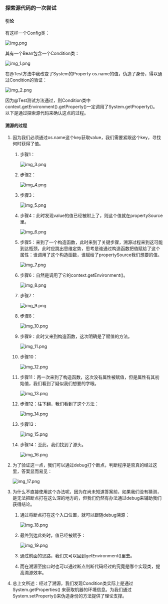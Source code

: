 ### 探索源代码的一次尝试
#### 引论

有这样一个Config类：

![img.png](image/img.png)

其有一个Bean包含一个Condition类：

![img_1.png](image/img_1.png)

在@Test方法中我改变了System的Property os.name的值，伪造了身份，得以通过Condition的验证：

![img_2.png](image/img_2.png)

因为@Test测试方法通过，则Condition类中context.getEnvironment().getProperty()一定调用了System.getProperty()。
以下是通过探索源代码来确认这点的过程。

#### 溯源的过程

1. 因为我们必须通过os.name这个key获取value，我们需要紧跟这个key，寻找何时获得了值。
    1. 步骤1：

       ![img_3.png](image/img_3.png)
    2. 步骤2：

       ![img_4.png](image/img_4.png)
    3. 步骤3：

       ![img_5.png](image/img_5.png)
    4. 步骤4：此时发现value的值已经被附上了，则这个值就在propertySource里。

       ![img_6.png](image/img_6.png)
    5. 步骤5：来到了一个构造函数，此时来到了关键步骤，溯源过程来到这可能到达瓶颈，此时应跳出思维定势，思考是谁通过构造函数把值赋给了这个属性：谁调用了这个构造函数，谁赋给了propertySource我们想要的值。

       ![img_7.png](image/img_7.png)
    6. 步骤6：自然是调用了它的context.getEnvironment()。

       ![img_8.png](image/img_8.png)
    7. 步骤7：

       ![img_9.png](image/img_9.png)
    8. 步骤8：

       ![img_10.png](image/img_10.png)
    9. 步骤9：此时又来到构造函数，这次明确是了赋值的方法。

       ![img_11.png](image/img_11.png)
    10. 步骤10：

        ![img_12.png](image/img_12.png)
    11. 步骤11：再一次来到了构造函数，这次没有属性被赋值，但是属性有其初始值，我们看到了疑似我们想要的字眼。

        ![img_13.png](image/img_13.png)
    12. 步骤12：往下翻，我们看到了这个方法：

        ![img_14.png](image/img_14.png)
    13. 步骤13：

        ![img_15.png](image/img_15.png)
    14. 步骤14：至此，我们找到了源头。

        ![img_16.png](image/img_16.png)

2. 为了验证这一点，我们可以通过debug打个断点，判断程序是否真的经过这里，答案显而易见：  

   ![img_17.png](image/img_17.png)
3. 为什么不直接使用这个办法呢，因为在尚未知道答案前，如果我们没有猜测，是无法把断点打在这么深的地方的，但我们仍然有办法通过debug来辅助我们获得结论。
    1. 通过将断点打在这个入口位置，就可以跟随debug溯源：  

       ![img_18.png](image/img_18.png)
    2. 最终到达此处时，值已经被赋予：  

       ![img_19.png](image/img_19.png)
    3. 通过前面的思路，我们又可以回到getEnvironment()里去。
    4. 而在溯源至接口时也可以通过断点判断代码经过的究竟是哪个实现类，提高溯源效率。
4. 总上文所述：经过了溯源，我们发现Condition类实际上是通过System.getProperties()
   来获取机器的环境信息。为我们通过System.setProperty()来伪造身份的方法提供了理论支撑。